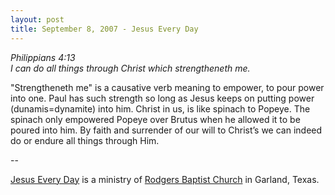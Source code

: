 ```yaml
---
layout: post
title: September 8, 2007 - Jesus Every Day
---
```


_Philippians 4:13  
I can do all things through Christ which strengtheneth me._

"Strengtheneth me" is a causative verb meaning to empower, to pour
power into one. Paul has such strength so long as Jesus keeps on
putting power (dunamis=dynamite) into him. Christ in us, is like
spinach to Popeye. The spinach only empowered Popeye over Brutus when
he allowed it to be poured into him. By faith and surrender of our
will to Christ&rsquo;s we can indeed do or endure all things through
Him.

 --

<a href=http://jesuseveryday.net>Jesus Every Day</a> is a ministry of <a href=http://rodgersbaptist.net>Rodgers Baptist Church</a> in Garland, Texas.
